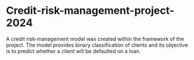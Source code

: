 # Credit-risk-management-project-2024
A credit risk-management model was created within the framework of the project.  The model provides binary classification of clients and its objective is to predict whether a client will be defaulted on a loan. 
